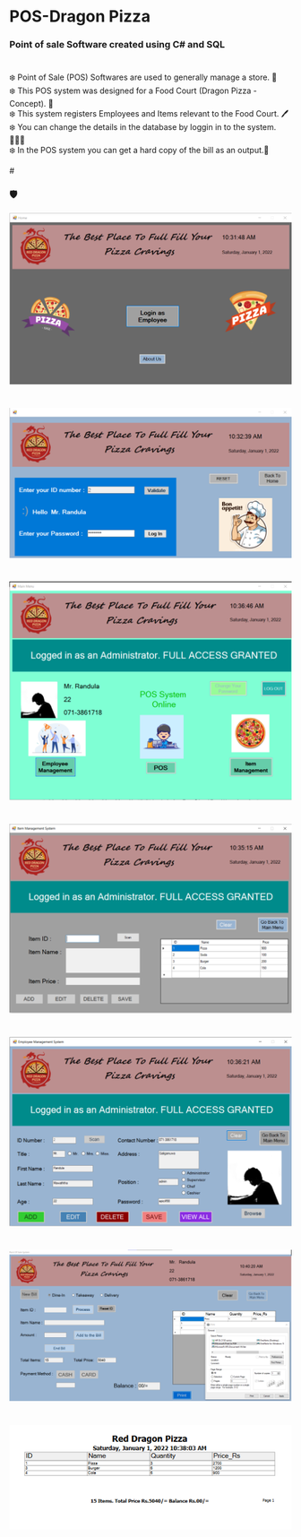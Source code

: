 # POS-Dragon Pizza

<strong><h3>Point of sale Software created using C# and SQL</h3></strong>

#

❄️ Point of Sale (POS) Softwares are used to generally manage a store. 🏬<br>
❄️ This POS system was designed for a Food Court (Dragon Pizza - Concept). 🍕<br>
❄️ This system registers Employees and Items relevant to the Food Court. 🖊️<br>
❄️ You can change the details in the database by loggin in to the system. 👨🏻‍💻<br>
❄️ In the POS system you can get a hard copy of the bill as an output.🧾 <br>

#<h3>🛡️</h3>

<img src = "https://github.com/Randula98/POS-Dragon-Pizza/blob/main/src/home.png">

#

<img src = "https://github.com/Randula98/POS-Dragon-Pizza/blob/main/src/main.png">

#

<img src = "https://github.com/Randula98/POS-Dragon-Pizza/blob/main/src/menu.png">

#

<img src = "https://github.com/Randula98/POS-Dragon-Pizza/blob/main/src/items.png">


#

<img src = "https://github.com/Randula98/POS-Dragon-Pizza/blob/main/src/employee.png">


#

<img src = "https://github.com/Randula98/POS-Dragon-Pizza/blob/main/src/pos.png">

#

<img src = "https://github.com/Randula98/POS-Dragon-Pizza/blob/main/src/bill.png">
